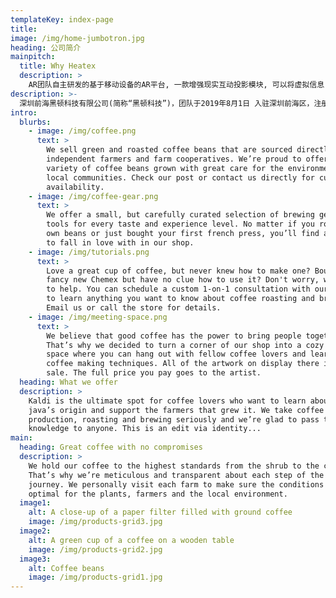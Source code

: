 ```yaml
---
templateKey: index-page
title: 
image: /img/home-jumbotron.jpg
heading: 公司简介
mainpitch:
  title: Why Heatex
  description: >
    AR团队自主研发的基于移动设备的AR平台, 一款增强现实互动投影模块, 可以将虚拟信息
description: >-
  深圳前海黑顿科技有限公司(简称“黑顿科技”)，团队于2019年8月1日 入驻深圳前海区，注册资本3000万元，致力于搭建面向信息化、智能化、万物 互联的智能操作生态，涉及领域包括物流、金融、教育、智慧城市、语言、销 售、体育、大健康等等。创始团队来自多伦多大学(深度学习发源地)、卡耐 基梅隆大学(人工智能专业世界第一)、北大、浙大、哈工大等国际名校。 曾在国际智能语法检测大赛(CGED)中以绝对优势从社科院、阿里巴巴 、北大等团队中夺冠。 始 成果，拥有多项国际或国家专利、著作权、顶会论文，并与VectorInstitute、 中科院计算所等学术机构拥有学术合作关系。 公司致力于将人工智能算法结合实际应用场景进行落地，消除学术界与实业 界之间的代沟，为众多有智能化需求的企业提供技术支持，为广大致力于智能化 建设的企业及开发者提供稳健灵活简约的平台型算法生态，让智能塑造生活。
intro:
  blurbs:
    - image: /img/coffee.png
      text: >
        We sell green and roasted coffee beans that are sourced directly from
        independent farmers and farm cooperatives. We’re proud to offer a
        variety of coffee beans grown with great care for the environment and
        local communities. Check our post or contact us directly for current
        availability.
    - image: /img/coffee-gear.png
      text: >
        We offer a small, but carefully curated selection of brewing gear and
        tools for every taste and experience level. No matter if you roast your
        own beans or just bought your first french press, you’ll find a gadget
        to fall in love with in our shop.
    - image: /img/tutorials.png
      text: >
        Love a great cup of coffee, but never knew how to make one? Bought a
        fancy new Chemex but have no clue how to use it? Don't worry, we’re here
        to help. You can schedule a custom 1-on-1 consultation with our baristas
        to learn anything you want to know about coffee roasting and brewing.
        Email us or call the store for details.
    - image: /img/meeting-space.png
      text: >
        We believe that good coffee has the power to bring people together.
        That’s why we decided to turn a corner of our shop into a cozy meeting
        space where you can hang out with fellow coffee lovers and learn about
        coffee making techniques. All of the artwork on display there is for
        sale. The full price you pay goes to the artist.
  heading: What we offer
  description: >
    Kaldi is the ultimate spot for coffee lovers who want to learn about their
    java’s origin and support the farmers that grew it. We take coffee
    production, roasting and brewing seriously and we’re glad to pass that
    knowledge to anyone. This is an edit via identity...
main:
  heading: Great coffee with no compromises
  description: >
    We hold our coffee to the highest standards from the shrub to the cup.
    That’s why we’re meticulous and transparent about each step of the coffee’s
    journey. We personally visit each farm to make sure the conditions are
    optimal for the plants, farmers and the local environment.
  image1:
    alt: A close-up of a paper filter filled with ground coffee
    image: /img/products-grid3.jpg
  image2:
    alt: A green cup of a coffee on a wooden table
    image: /img/products-grid2.jpg
  image3:
    alt: Coffee beans
    image: /img/products-grid1.jpg
---
```

